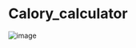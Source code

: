 # Calory_calculator
![image](https://github.com/Rabie45/Calory_calculator/assets/76526170/450d12c2-a8ac-48b5-ab97-cd231c88ddcf)
